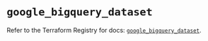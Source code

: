 # `google_bigquery_dataset`

Refer to the Terraform Registry for docs: [`google_bigquery_dataset`](https://registry.terraform.io/providers/hashicorp/google/6.34.1/docs/resources/bigquery_dataset).
